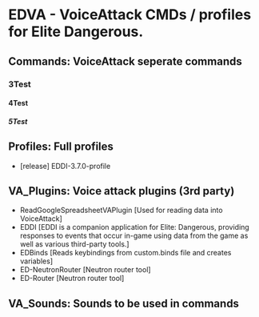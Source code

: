 # EDVA - VoiceAttack CMDs / profiles for Elite Dangerous.

## Commands: VoiceAttack seperate commands
### 3Test
#### 4Test
##### 5Test

## Profiles: Full profiles
- [release] EDDI-3.7.0-profile

## VA_Plugins: Voice attack plugins (3rd party)
- ReadGoogleSpreadsheetVAPlugin [Used for reading data into VoiceAttack]
- EDDI [EDDI is a companion application for Elite: Dangerous, providing responses to events that occur in-game using data from the game as well as various third-party tools.]
- EDBinds [Reads keybindings from custom.binds file and creates variables]
- ED-NeutronRouter [Neutron router tool]
- ED-Router [Neutron router tool]

## VA_Sounds: Sounds to be used in commands
